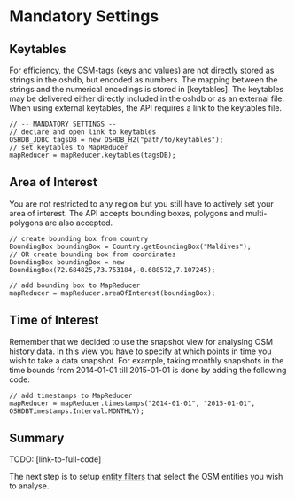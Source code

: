 # Mandatory Settings

## Keytables

For efficiency, the OSM-tags (keys and values) are not directly stored
as strings in the oshdb, but encoded as numbers. The mapping between
the strings and the numerical encodings is stored in [keytables].
The keytables may be delivered either directly included in the oshdb
or as an external file. When using external keytables, the API
requires a link to the keytables file.

```
// -- MANDATORY SETTINGS --
// declare and open link to keytables
OSHDB_JDBC tagsDB = new OSHDB_H2("path/to/keytables");
// set keytables to MapReducer
mapReducer = mapReducer.keytables(tagsDB);
```

## Area of Interest

You are not restricted to any region but you still have to actively set
your area of interest. The API accepts bounding boxes, polygons and
multi-polygons are also accepted.

```
// create bounding box from country
BoundingBox boundingBox = Country.getBoundingBox("Maldives");
// OR create bounding box from coordinates
BoundingBox boundingBox = new BoundingBox(72.684825,73.753184,-0.688572,7.107245);

// add bounding box to MapReducer
mapReducer = mapReducer.areaOfInterest(boundingBox);
```

## Time of Interest

Remember that we decided to use the snapshot view for analysing OSM history
data. In this view you have to specify at which points in time you wish to
take a data snapshot. For example, taking monthly snapshots in the time bounds
from 2014-01-01 till 2015-01-01 is done by adding the following code:

```
// add timestamps to MapReducer
mapReducer = mapReducer.timestamps("2014-01-01", "2015-01-01", OSHDBTimestamps.Interval.MONTHLY);
```

## Summary

TODO: [link-to-full-code]

The next step is to setup [entity filters](entity-filters.md) that select
the OSM entities you wish to analyse.
